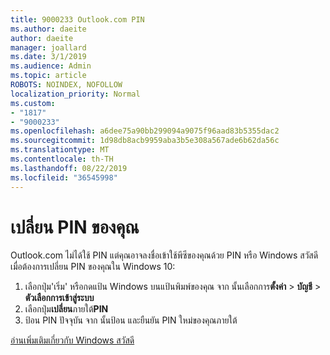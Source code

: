 ```yaml
---
title: 9000233 Outlook.com PIN
ms.author: daeite
author: daeite
manager: joallard
ms.date: 3/1/2019
ms.audience: Admin
ms.topic: article
ROBOTS: NOINDEX, NOFOLLOW
localization_priority: Normal
ms.custom:
- "1817"
- "9000233"
ms.openlocfilehash: a6dee75a90bb299094a9075f96aad83b5355dac2
ms.sourcegitcommit: 1d98db8acb9959aba3b5e308a567ade6b62da56c
ms.translationtype: MT
ms.contentlocale: th-TH
ms.lasthandoff: 08/22/2019
ms.locfileid: "36545998"
---
```

# <a name="change-your-pin"></a>เปลี่ยน PIN ของคุณ

Outlook.com ไม่ได้ใช้ PIN แต่คุณอาจลงชื่อเข้าใช้พีซีของคุณด้วย PIN หรือ Windows สวัสดี เมื่อต้องการเปลี่ยน PIN ของคุณใน Windows 10:

1. เลือกปุ่ม'เริ่ม' หรือกดแป้น Windows บนแป้นพิมพ์ของคุณ จาก นั้นเลือกการ**ตั้งค่า** > **บัญชี** > **ตัวเลือกการเข้าสู่ระบบ**
2. เลือกปุ่ม**เปลี่ยน**ภายใต้**PIN**
3. ป้อน PIN ปัจจุบัน จาก นั้นป้อน และยืนยัน PIN ใหม่ของคุณภายใต้

[อ่านเพิ่มเติมเกี่ยวกับ Windows สวัสดี](https://support.microsoft.com/help/17215/)